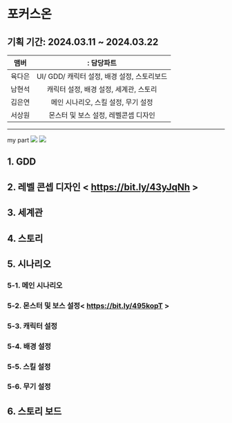 # 포커스온 

기획 기간: 2024.03.11 ~ 2024.03.22 
------
|  맴버 |: 담당파트 |
|:---:|:---:|
| 육다은 | UI/ GDD/ 캐릭터 설정, 배경 설정, 스토리보드 |
| 남현석 |  캐릭터 설정, 배경 설정, 세계관, 스토리 |
| 김은연 | 메인 시나리오, 스킬 설정, 무기 설정 |
| 서상원 | 몬스터 및 보스 설정, 레벨콘셉 디자인 |
------
my part
<img src="https://img.shields.io/badge/2. level design -blue?style=flat&logo=level design, monster system&logoColor=white"/>
<img src="https://img.shields.io/badge/5. monster list - red?style=flat&logo=level design, monster system&logoColor=white"/>
## 1. GDD
## 2. 레벨 콘셉 디자인 < https://bit.ly/43yJqNh >
## 3. 세계관
## 4. 스토리
## 5. 시나리오
### 5-1. 메인 시나리오
### 5-2. 몬스터 및 보스 설정< https://bit.ly/495kopT >
### 5-3. 캐릭터 설정
### 5-4. 배경 설정
### 5-5. 스킬 설정
### 5-6. 무기 설정
## 6. 스토리 보드

